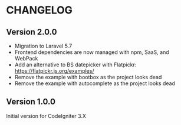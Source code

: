 # CHANGELOG

## Version 2.0.0

* Migration to Laravel 5.7
* Frontend dependencies are now managed with npm, SaaS, and WebPack
* Add an alternative to BS datepicker with Flatpickr: https://flatpickr.js.org/examples/
* Remove the example with bootbox as the project looks dead
* Remove the example with autocomplete as the project looks dead

## Version 1.0.0

Initial version for CodeIgniter 3.X

